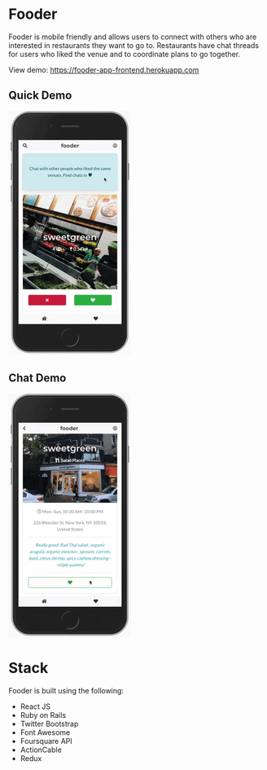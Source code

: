 # Fooder

Fooder is mobile friendly and allows users to connect with others who are interested in restaurants they want to go to. Restaurants have chat threads for users who liked the venue and to coordinate plans to go together.

View demo: https://fooder-app-frontend.herokuapp.com

## Quick Demo
![](fooder-demo.gif)

## Chat Demo
![](fooder-chat.gif)

# Stack

Fooder is built using the following:

- React JS
- Ruby on Rails
- Twitter Bootstrap
- Font Awesome
- Foursquare API
- ActionCable
- Redux
